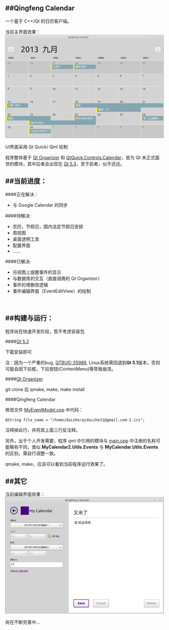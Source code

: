 
##Qingfeng Calendar
------------

一个基于 C++/Qt 的日历客户端。

当前主界面效果：
![ScreenShot](/resources/screenshot-1.png)

UI界面采用 Qt Quick/ Qml 绘制

程序整体基于 [Qt Organizer](https://qt.gitorious.org/qt/qtpim/) 和 [QtQuick.Controls.Calendar](https://qt.gitorious.org/qt/qtquickcontrols/)，皆为 Qt 未正式面世的模块，其中后者会出现在 [Qt 5.3](http://qt-project.org/wiki/New-Features-in-Qt-5.3)，至于前者，似乎还远。
</br>

##当前进度：
------------

####正在解决：
- 与 Google Calendar 的同步

####待解决:
- 农历，节假日，国内法定节假日安排
- 周视图
- 桌面透明工具
- 配置界面
- ......

####已解决:
- 月视图上提醒事件的显示
- 与数据库的交互（直接调用的 Qt Organizer）
- 事件的增删改逻辑
- 事件编辑界面（EventEditView）的绘制
</br>

##构建与运行：
------------

程序尚在快速开发阶段，暂不考虑安装包

####[Qt 5.2](http://qt-project.org/downloads)

下载安装即可

注：因为一个严重的bug, [QTBUG-35989](https://bugreports.qt-project.org/browse/QTBUG-35989), Linux系统需回退到**Qt 5.1**版本，否则可能会因下拉框，下拉按钮(ContextMenu)等导致崩溃。

####[Qt Organizer](https://qt.gitorious.org/qt/qtpim/)

git clone 后 qmake, make, make install

####Qingfeng Calendar

修改文件 [MyEventModel.cpp](https://github.com/qidaizhe11/QingfengCalendar/blob/master/MyPlugins/MyEventModel.cpp) 中代码：
```
QString file_name = "/home/daizhe/qidaizhe11@gmail.com-2.ics";
```
注释掉此行，并将其上面三行反注释。

另外，出于个人开发需要，程序 qml 中引用的模块与 [main.cpp](https://github.com/qidaizhe11/QingfengCalendar/blob/master/main.cpp) 中注册的名称可能略有不同，类似 **MyCalendar2.Utils.Events** 与 **MyCalendar.Utils.Events** 的区别，需自行调整一致。

qmake, make，应该可以看到当前程序运行效果了。
</br>

##其它
------------
当前编辑界面效果：
![ScreenShot](/resources/screenshot-2.png)

尚在不断完善中...
